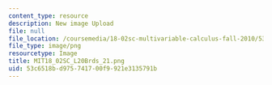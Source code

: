 ```yaml
---
content_type: resource
description: New image Upload
file: null
file_location: /coursemedia/18-02sc-multivariable-calculus-fall-2010/53c6518bd975741700f9921e3135791b_MIT18_02SC_L20Brds_21.png
file_type: image/png
resourcetype: Image
title: MIT18_02SC_L20Brds_21.png
uid: 53c6518b-d975-7417-00f9-921e3135791b
---
```

